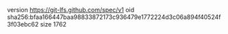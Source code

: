version https://git-lfs.github.com/spec/v1
oid sha256:bfaa166447baa98833872173c936479e1772224d3c06a894f40524f3f03ebc62
size 1762
